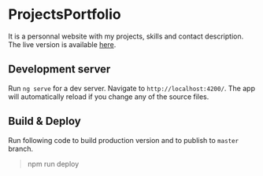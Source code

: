 # ProjectsPortfolio

It is a personnal website with my projects, skills and contact description. The live version is available [here](https://banilaste.github.io/).

## Development server

Run `ng serve` for a dev server. Navigate to `http://localhost:4200/`. The app will automatically reload if you change any of the source files.

## Build & Deploy

Run following code to build production version and to publish to `master` branch.

> npm run deploy
